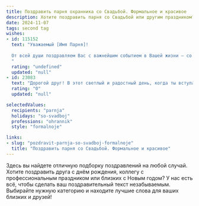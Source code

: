 ```yaml
---
title: Поздравить парня охранника со Свадьбой. Формальное и красивое
description: Хотите поздравить парня со Свадьбой или другим праздником? Наш ИИ создаст незабываемое поздравление, а вы обязательно выделитесь среди других.  
date: 2024-11-07
tags: second tag
wishes:
- id: 115152
  text: "Уважаемый [Имя Парня]!
  
  От всей души поздравляем Вас с важнейшим событием в Вашей жизни – со свадебным торжеством! Желаем Вам и Вашей супруге крепкой и счастливой семейной жизни, полного взаимопонимания и любви, которая будет только крепнуть с каждым годом. Пусть ваш семейный очаг всегда будет полон тепла, уюта и радости.  Пусть удача сопутствует вам на жизненном пути, а в вашем доме всегда царят мир и благополучие.  Здоровья, счастья и благополучия Вам и вашей семье!
  "
  rating: "undefined"
  updated: "null"
- id: 23083
  text: "Дорогой друг! В этот светлый и радостный день, когда ты вступаешь в ряды счастливых супругов, я хочу поздравить тебя с великим событием в твоей жизни – свадьбой. Пусть ваш союз будет крепким, как твоя профессиональная отвага и надежность, которые ты проявляешь каждый день на своем посту. Пусть любовь, которую вы разделяете, будет источником неиссякаемой энергии и радости. Желаю вам мудрости в решении всех жизненных вопросов, взаимопонимания и поддержки во всех начинаниях. Пусть ваша семья станет примером гармонии и счастья для окружающих. С днем свадьбы!"
  rating: "0"
  updated: "null"

selectedValues:
  recipients: "parnja"
  holidays: "so-svadboj"
  professions: "ohrannik"
  style: "formalnoje"

links:
- slug: "pozdravit-parnja-so-svadboj-formalnoje"
  title: "Поздравить парня со Свадьбой. Формальное и красивое"
---
```


Здесь вы найдете отличную подборку поздравлений на любой случай. 
Хотите поздравить друга с днём рождения, коллегу с профессиональным праздником или близких с Новым годом? У нас есть всё, чтобы сделать ваш поздравительный текст незабываемым. Выбирайте нужную категорию и находите лучшие слова для ваших близких и друзей!
